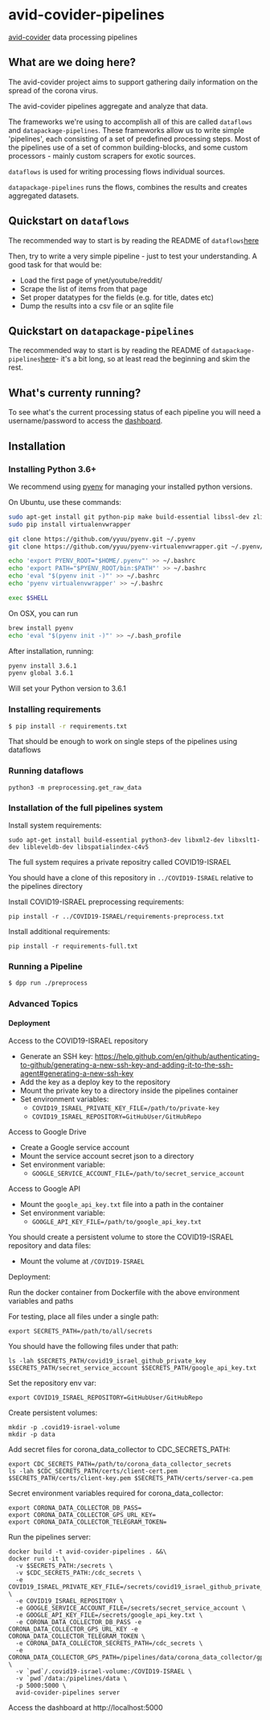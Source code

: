 # avid-covider-pipelines

[avid-covider](https://github.com/hasadna/avid-covider) data processing pipelines

## What are we doing here?

The avid-covider project aims to support gathering daily information on the spread of the corona virus.

The avid-covider pipelines aggregate and analyze that data.

The frameworks we're using to accomplish all of this are called `dataflows` and `datapackage-pipelines`.
These frameworks allow us to write simple 'pipelines', each consisting of a set of predefined processing steps.
Most of the pipelines use of a set of common building-blocks, and some custom processors - mainly custom scrapers for exotic sources.

`dataflows` is used for writing processing flows individual sources.

`datapackage-pipelines` runs the flows, combines the results and creates aggregated datasets.

## Quickstart on `dataflows`

The recommended way to start is by reading the README of `dataflows`[here](https://github.com/datahq/dataflows)

Then, try to write a very simple pipeline - just to test your understanding. A good task for that would be:
- Load the first page of ynet/youtube/reddit/
- Scrape the list of items from that page
- Set proper datatypes for the fields (e.g. for title, dates etc)
- Dump the results into a csv file or an sqlite file

 ## Quickstart on `datapackage-pipelines`

The recommended way to start is by reading the README of `datapackage-pipelines`[here](https://github.com/frictionlessdata/datapackage-pipelines)- 
it's a bit long, so at least read the beginning and skim the rest.

## What's currenty running?

To see what's the current processing status of each pipeline you will need a username/password to access the [dashboard](https://avid-covider-pipelines.odata.org.il/).

## Installation

### Installing Python 3.6+

We recommend using [pyenv](https://github.com/pyenv/pyenv) for managing your installed python versions.

On Ubuntu, use these commands:

```bash
sudo apt-get install git python-pip make build-essential libssl-dev zlib1g-dev libbz2-dev libreadline-dev libsqlite3-dev
sudo pip install virtualenvwrapper

git clone https://github.com/yyuu/pyenv.git ~/.pyenv
git clone https://github.com/yyuu/pyenv-virtualenvwrapper.git ~/.pyenv/plugins/pyenv-virtualenvwrapper

echo 'export PYENV_ROOT="$HOME/.pyenv"' >> ~/.bashrc
echo 'export PATH="$PYENV_ROOT/bin:$PATH"' >> ~/.bashrc
echo 'eval "$(pyenv init -)"' >> ~/.bashrc
echo 'pyenv virtualenvwrapper' >> ~/.bashrc

exec $SHELL
```

On OSX, you can run

```bash
brew install pyenv
echo 'eval "$(pyenv init -)"' >> ~/.bash_profile
```

After installation, running:

```bash
pyenv install 3.6.1
pyenv global 3.6.1
```

Will set your Python version to 3.6.1

### Installing requirements

```bash
$ pip install -r requirements.txt
```

That should be enough to work on single steps of the pipelines using dataflows

### Running dataflows

```
python3 -m preprocessing.get_raw_data
```

### Installation of the full pipelines system

Install system requirements:

```
sudo apt-get install build-essential python3-dev libxml2-dev libxslt1-dev libleveldb-dev libspatialindex-c4v5
```

The full system requires a private repositry called COVID19-ISRAEL

You should have a clone of this repository in `../COVID19-ISRAEL` relative to the pipelines directory

Install COVID19-ISRAEL preprocessing requirements:

```
pip install -r ../COVID19-ISRAEL/requirements-preprocess.txt
```

Install additional requirements:

```
pip install -r requirements-full.txt
```

### Running a Pipeline

```bash
$ dpp run ./preprocess
```

### Advanced Topics

#### Deployment

Access to the COVID19-ISRAEL repository

* Generate an SSH key: https://help.github.com/en/github/authenticating-to-github/generating-a-new-ssh-key-and-adding-it-to-the-ssh-agent#generating-a-new-ssh-key
* Add the key as a deploy key to the repository
* Mount the private key to a directory inside the pipelines container
* Set environment variables:
  * `COVID19_ISRAEL_PRIVATE_KEY_FILE=/path/to/private-key`
  * `COVID19_ISRAEL_REPOSITORY=GitHubUser/GitHubRepo`

Access to Google Drive

* Create a Google service account
* Mount the service account secret json to a directory
* Set environment variable:
  * `GOOGLE_SERVICE_ACCOUNT_FILE=/path/to/secret_service_account`

Access to Google API

* Mount the `google_api_key.txt` file into a path in the container
* Set environment variable:
  * `GOOGLE_API_KEY_FILE=/path/to/google_api_key.txt`

You should create a persistent volume to store the COVID19-ISRAEL repository and data files:

* Mount the volume at `/COVID19-ISRAEL`

Deployment:

Run the docker container from Dockerfile with the above environment variables and paths

For testing, place all files under a single path:

```
export SECRETS_PATH=/path/to/all/secrets
```

You should have the following files under that path:

```
ls -lah $SECRETS_PATH/covid19_israel_github_private_key $SECRETS_PATH/secret_service_account $SECRETS_PATH/google_api_key.txt
```

Set the repository env var:

```
export COVID19_ISRAEL_REPOSITORY=GitHubUser/GitHubRepo
```

Create persistent volumes:

```
mkdir -p .covid19-israel-volume
mkdir -p data
```

Add secret files for corona_data_collector to CDC_SECRETS_PATH:

```
export CDC_SECRETS_PATH=/path/to/corona_data_collector_secrets
ls -lah $CDC_SECRETS_PATH/certs/client-cert.pem $SECRETS_PATH/certs/client-key.pem $SECRETS_PATH/certs/server-ca.pem
```

Secret environment variables required for corona_data_collector:

```
export CORONA_DATA_COLLECTOR_DB_PASS=
export CORONA_DATA_COLLECTOR_GPS_URL_KEY=
export CORONA_DATA_COLLECTOR_TELEGRAM_TOKEN=
```

Run the pipelines server:

```
docker build -t avid-covider-pipelines . &&\
docker run -it \
  -v $SECRETS_PATH:/secrets \
  -v $CDC_SECRETS_PATH:/cdc_secrets \
  -e COVID19_ISRAEL_PRIVATE_KEY_FILE=/secrets/covid19_israel_github_private_key \
  -e COVID19_ISRAEL_REPOSITORY \
  -e GOOGLE_SERVICE_ACCOUNT_FILE=/secrets/secret_service_account \
  -e GOOGLE_API_KEY_FILE=/secrets/google_api_key.txt \
  -e CORONA_DATA_COLLECTOR_DB_PASS -e CORONA_DATA_COLLECTOR_GPS_URL_KEY -e CORONA_DATA_COLLECTOR_TELEGRAM_TOKEN \
  -e CORONA_DATA_COLLECTOR_SECRETS_PATH=/cdc_secrets \
  -e CORONA_DATA_COLLECTOR_GPS_PATH=/pipelines/data/corona_data_collector/gps_data.json \
  -v `pwd`/.covid19-israel-volume:/COVID19-ISRAEL \
  -v `pwd`/data:/pipelines/data \
  -p 5000:5000 \
  avid-covider-pipelines server
```

Access the dashboard at http://localhost:5000
